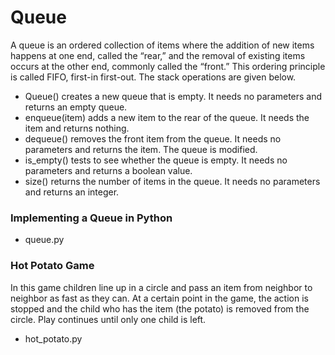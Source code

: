 # Queue

A queue is an ordered collection of items where the addition of new items happens at one end, called the “rear,” and the removal of existing items occurs at the other end, commonly called the “front.”
This ordering principle is called FIFO, first-in first-out.
The stack operations are given below.

- Queue() creates a new queue that is empty. It needs no parameters and returns an empty queue.
- enqueue(item) adds a new item to the rear of the queue. It needs the item and returns nothing.
- dequeue() removes the front item from the queue. It needs no parameters and returns the item. The queue is modified.
- is_empty() tests to see whether the queue is empty. It needs no parameters and returns a boolean value.
- size() returns the number of items in the queue. It needs no parameters and returns an integer.

### Implementing a Queue in Python 

- queue.py

### Hot Potato Game

In this game children line up in a circle and pass an item from neighbor to neighbor as fast as they can. 
At a certain point in the game, the action is stopped and the child who has the item (the potato) is removed from the circle. 
Play continues until only one child is left.

- hot_potato.py


